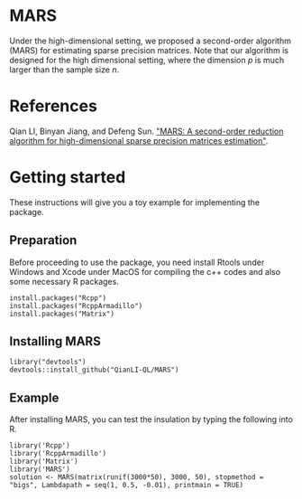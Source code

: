# MARS
Under the high-dimensional setting, we proposed a second-order algorithm (MARS) for estimating sparse precision matrices. Note that our algorithm is designed for the high dimensional setting, where the dimension $p$ is much larger than the sample size $n$.

# References
Qian LI, Binyan Jiang, and Defeng Sun. ["MARS: A second-order reduction algorithm for high-dimensional sparse precision matrices estimation"](https://www.polyu.edu.hk/ama/profile/dfsun/MARS0624.pdf). 

# Getting started
These instructions will give you a toy example for implementing the package.

## Preparation
Before proceeding to use the package, you need install Rtools under Windows and Xcode under MacOS for compiling the c++ codes and also some necessary R packages.

```
install.packages("Rcpp")
install.packages("RcppArmadillo")
install.packages("Matrix")
```

## Installing MARS

```
library("devtools")
devtools::install_github("QianLI-QL/MARS")
```

## Example

After installing MARS, you can test the insulation by typing the following into R.
```
library('Rcpp')
library('RcppArmadillo')
library('Matrix')
library('MARS')
solution <- MARS(matrix(runif(3000*50), 3000, 50), stopmethod = "bigs", Lambdapath = seq(1, 0.5, -0.01), printmain = TRUE)
```
